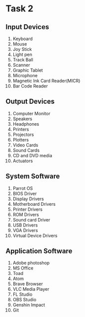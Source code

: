 # Task 2

## Input Devices

1. Keyboard
2. Mouse
3. Joy Stick
4. Light pen
5. Track Ball
6. Scanner
7. Graphic Tablet
8. Microphone
9. Magnetic Ink Card Reader(MICR)
10. Bar Code Reader


## Output Devices

1. Computer Monitor
2. Speakers
3. Headphones
4. Printers
5. Projectors
6. Plotters
7. Video Cards
8. Sound Cards
9. CD and DVD media
10. Actuators

## System Software

1. Parrot OS
2. BIOS Driver
3. Display Drivers
4. Motherboard Drivers
5. Printer Drivers
6. ROM Drivers
7. Sound card Driver
8. USB Drivers
9. VGA Drivers
10. Virtual Device Drivers



## Application Software

1. Adobe photoshop
2. MS Office
3. Toad
4. Atom
5. Brave Browser
6. VLC Media Player
7. FL Studio
8. OBS Studio
9. Genshin Impact
10. Git
